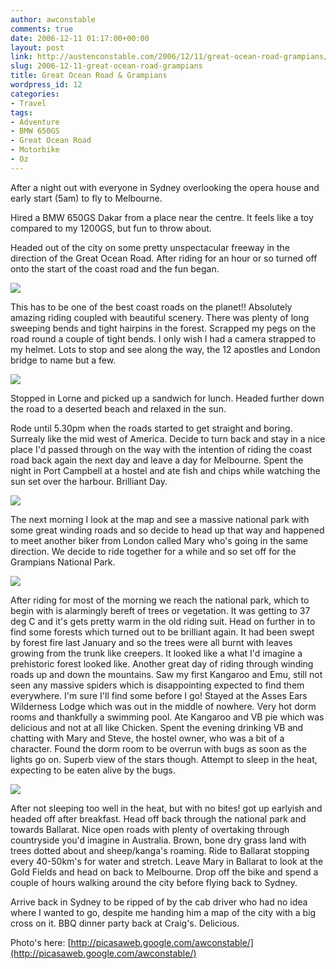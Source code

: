 ```yaml
---
author: awconstable
comments: true
date: 2006-12-11 01:17:00+00:00
layout: post
link: http://austenconstable.com/2006/12/11/great-ocean-road-grampians/
slug: 2006-12-11-great-ocean-road-grampians
title: Great Ocean Road & Grampians
wordpress_id: 12
categories:
- Travel
tags:
- Adventure
- BMW 650GS
- Great Ocean Road
- Motorbike
- Oz
---
```


After a night out with everyone in Sydney overlooking the opera house and early start (5am) to fly to Melbourne.

Hired a BMW 650GS Dakar from a place near the centre. It feels like a toy compared to my 1200GS, but fun to throw about.

Headed out of the city on some pretty unspectacular freeway in the direction of the Great Ocean Road. After riding for an hour or so turned off onto the start of the coast road and the fun began.

![](http://lh6.google.com.au/image/awconstable/RXyvGiazrLI/AAAAAAAAAe8/LHuAR9VlyVs/s288/IMG_1525.jpg)

This has to be one of the best coast roads on the planet!! Absolutely amazing riding coupled with beautiful scenery. There was plenty of long sweeping bends and tight hairpins in the forest. Scrapped my pegs on the road round a couple of tight bends. I only wish I had a camera strapped to my helmet.
Lots to stop and see along the way, the 12 apostles and London bridge to name but a few.

![](http://lh4.google.com.au/image/awconstable/RXyxoCazrkI/AAAAAAAAAiE/dFlTA5K4Iy0/s288/IMG_1550.jpg)

Stopped in Lorne and picked up a sandwich for lunch. Headed further down the road to a deserted beach and relaxed in the sun.

Rode until 5.30pm when the roads started to get straight and boring. Surrealy like the mid west of America. Decide to turn back and stay in a nice place I'd passed through on the way with the intention of riding the coast road back again the next day and leave a day for Melbourne. Spent the night in Port Campbell at a hostel and ate fish and chips while watching the sun set over the harbour. Brilliant Day.

![](http://lh5.google.com.au/image/awconstable/RXyyaSazrwI/AAAAAAAAAjk/lkOce9TzgNQ/s288/IMG_1562.jpg)

The next morning I look at the map and see a massive national park with some great winding roads and so decide to head up that way and happened to meet another biker from London called Mary who's going in the same direction. We decide to ride together for a while and so set off for the Grampians National Park.

![](http://lh4.google.com.au/image/awconstable/RXyy7Cazr1I/AAAAAAAAAkM/S9_lVPv0uzM/s288/IMG_1567.jpg)

After riding for most of the morning we reach the national park, which to begin with is alarmingly bereft of trees or vegetation. It was getting to 37 deg C and it's gets pretty warm in the old riding suit. Head on further in to find some forests which turned out to be brilliant again. It had been swept by forest fire last January and so the trees were all burnt with leaves growing from the trunk like creepers. It looked like a what I'd imagine a prehistoric forest looked like. Another great day of riding through winding roads up and down the mountains. Saw my first Kangaroo and Emu, still not seen any massive spiders which is disappointing expected to find them everywhere. I'm sure I'll find some before I go!
Stayed at the Asses Ears Wilderness Lodge which was out in the middle of nowhere. Very hot dorm rooms and thankfully a swimming pool. Ate Kangaroo and VB pie which was delicious and not at all like Chicken. Spent the evening drinking VB and chatting with Mary and Steve, the hostel owner, who was a bit of a character. Found the dorm room to be overrun with bugs as soon as the lights go on. Superb view of the stars though. Attempt to sleep in the heat, expecting to be eaten alive by the bugs.

![](http://lh5.google.com.au/image/awconstable/RXy0rSazsAI/AAAAAAAAAlk/-Y2djr30CUE/s288/IMG_1578.jpg)

After not sleeping too well in the heat, but with no bites! got up earlyish and headed off after breakfast. Head off back through the national park and towards Ballarat. Nice open roads with plenty of overtaking through countryside you'd imagine in Australia. Brown, bone dry grass land with trees dotted about and sheep/kanga's roaming.
Ride to Ballarat stopping every 40-50km's for water and stretch. Leave Mary in Ballarat to look at the Gold Fields and head on back to Melbourne.
Drop off the bike and spend a couple of hours walking around the city before flying back to Sydney.

Arrive back in Sydney to be ripped of by the cab driver who had no idea where I wanted to go, despite me handing him a map of the city with a big cross on it. BBQ dinner party back at Craig's. Delicious.

Photo's here: [http://picasaweb.google.com/awconstable/](http://picasaweb.google.com/awconstable/)
